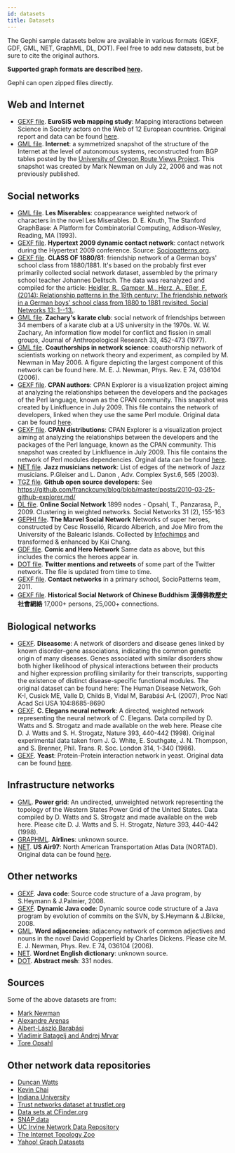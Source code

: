 ```yaml
---
id: datasets
title: Datasets
---
```


The Gephi sample datasets below are available in various formats (GEXF, GDF, GML, NET, GraphML, DL, DOT). Feel free to add new datasets, but be sure to cite the original authors.

**Supported graph formats are described [here](https://gephi.org/users/supported-graph-formats/).**

Gephi can open zipped files directly.

## Web and Internet

- [GEXF file](https://gephi.org/datasets/eurosis.gexf.zip). **EuroSiS web mapping study**: Mapping interactions between Science in Society actors on the Web of 12 European countries. Original report and data can be found [here](http://www.webatlas.fr/exhibition/eurosis/).
- [GML file](https://gephi.org/datasets/internet_routers-22july06.gml.zip). **Internet**: a symmetrized snapshot of the structure of the Internet at the level of autonomous systems, reconstructed from BGP tables posted by the [University of Oregon Route Views Project](http://routeviews.org/). This snapshot was created by Mark Newman on July 22, 2006 and was not previously published.

## Social networks

- [GML file](https://gephi.org/datasets/lesmiserables.gml.zip). **Les Miserables**: coappearance weighted network of characters in the novel Les Miserables. D. E. Knuth, The Stanford GraphBase: A Platform for Combinatorial Computing, Addison-Wesley, Reading, MA (1993).
- [GEXF file](https://gephi.org/datasets/ht2009_15min.gexf.gz). **Hypertext 2009 dynamic contact network**: contact network during the Hypertext 2009 conference. Source: [Sociopatterns.org](http://www.sociopatterns.org/datasets/hypertext-2009-dynamic-contact-network/).
- [GEXF file](https://zenodo.org/record/4612153#.YFIuQi1Xaw4). **CLASS OF 1880/81**: friendship network of a German boys' school class from 1880/1881. It's based on the probably first ever primarily collected social network dataset, assembled by the primary school teacher Johannes Delitsch. The data was reanalyzed and compiled for the article: [Heidler, R., Gamper, M., Herz, A., Eßer, F. (2014): Relationship patterns in the 19th century: The friendship network in a German boys' school class from 1880 to 1881 revisited. Social Networks 13: 1--13.](http://www.sciencedirect.com/science/article/pii/S0378873313000865).
- [GML file](https://gephi.org/datasets/karate.gml.zip). **Zachary's karate club**: social network of friendships between 34 members of a karate club at a US university in the 1970s. W. W. Zachary, An information flow model for conflict and fission in small groups, Journal of Anthropological Research 33, 452-473 (1977).
- [GML file](https://gephi.org/datasets/netscience.gml.zip). **Coauthorships in network science**: coauthorship network of scientists working on network theory and experiment, as compiled by M. Newman in May 2006. A figure depicting the largest component of this network can be found here. M. E. J. Newman, Phys. Rev. E 74, 036104 (2006).
- [GEXF file](https://gephi.org/datasets/cpan-authors.gexf.zip). **CPAN authors**: CPAN Explorer is a visualization project aiming at analyzing the relationships between the developers and the packages of the Perl language, known as the CPAN community. This snapshot was created by Linkfluence in July 2009. This file contains the network of developers, linked when they use the same Perl module. Original data can be found [here](http://cpan-explorer.org/).
- [GEXF file](https://gephi.org/datasets/cpan-distributions.gexf.zip). **CPAN distributions**: CPAN Explorer is a visualization project aiming at analyzing the relationships between the developers and the packages of the Perl language, known as the CPAN community. This snapshot was created by Linkfluence in July 2009. This file contains the network of Perl modules dependencies. Orginal data can be found [here](http://cpan-explorer.org/).
- [NET file](https://gephi.org/datasets/jazz.net.zip). **Jazz musicians network**: List of edges of the network of Jazz musicians. P.Gleiser and L. Danon , Adv. Complex Syst.6, 565 (2003).
- [TGZ file](http://franck.lumberjaph.net/graphs.tgz). **Github open source developers**: See <https://github.com/franckcuny/blog/blob/master/posts/2010-03-25-github-explorer.md/>
- [DL file](https://gephi.org/datasets/OClinks_w.dl.zip). **Online Social Network** 1899 nodes - Opsahl, T., Panzarasa, P., 2009. Clustering in weighted networks. Social Networks 31 (2), 155-163
- [GEPHI file](https://gephi.org/datasets/hero-social-network.gephi). **The Marvel Social Network** Networks of super heroes, constructed by Cesc Rosselló, Ricardo Alberich, and Joe Miro from the University of the Balearic Islands. Collected by [Infochimps](http://www.infochimps.com/datasets/marvel-universe-social-graph) and transformed & enhanced by Kai Chang.
- [GDF file](https://gephi.org/datasets/comic-hero-network.gdf.zip). **Comic and Hero Network** Same data as above, but this includes the comics the heroes appear in.
- [DOT file](http://rankinfo.pkqs.net/twittercrawl.dot.gz). **Twitter mentions and retweets** of some part of the Twitter network. The file is updated from time to time.
- [GEXF file](http://www.sociopatterns.org/datasets/primary-school-cumulative-networks/). **Contact networks** in a primary school, SocioPatterns team, 2011.
- [GEXF file](https://github.com/mbingenheimer/ChineseBuddhism_SNA). **Historical Social Network of Chinese Buddhism 漢傳佛教歷史社會網絡** 17,000+ persons, 25,000+ connections.

## Biological networks

- [GEXF](http://gephi.org/datasets/diseasome.gexf.zip). **Diseasome**: A network of disorders and disease genes linked by known disorder–gene associations, indicating the common genetic origin of many diseases. Genes associated with similar disorders show both higher likelihood of physical interactions between their products and higher expression profiling similarity for their transcripts, supporting the existence of distinct disease-specific functional modules. The original dataset can be found here: The Human Disease Network, Goh K-I, Cusick ME, Valle D, Childs B, Vidal M, Barabási A-L (2007), Proc Natl Acad Sci USA 104:8685-8690
- [GEXF](http://gephi.org/datasets/celegans.gexf.zip). **C. Elegans neural network**: A directed, weighted network representing the neural network of C. Elegans. Data compiled by D. Watts and S. Strogatz and made available on the web here. Please cite D. J. Watts and S. H. Strogatz, Nature 393, 440-442 (1998). Original experimental data taken from J. G. White, E. Southgate, J. N. Thompson, and S. Brenner, Phil. Trans. R. Soc. London 314, 1-340 (1986).
- [GEXF](https://gephi.org/datasets/yeast.gexf.zip). **Yeast**: Protein-Protein interaction network in yeast. Original data can be found [here](http://vlado.fmf.uni-lj.si/pub/networks/data/bio/Yeast/Yeast.htm).

## Infrastructure networks

- [GML](https://gephi.org/datasets/power.gml.zip). **Power grid**: An undirected, unweighted network representing the topology of the Western States Power Grid of the United States. Data compiled by D. Watts and S. Strogatz and made available on the web here. Please cite D. J. Watts and S. H. Strogatz, Nature 393, 440-442 (1998).
- [GRAPHML](https://gephi.org/datasets/airlines.graphml.zip). **Airlines**: unknown source.
- [NET](https://gephi.org/datasets/us-air97.net.zip). **US Air97**: North American Transportation Atlas Data (NORTAD). Original data can be found [here](http://vlado.fmf.uni-lj.si/pub/networks/pajek/data/gphs.htm).

## Other networks

- [GEXF](https://gephi.org/datasets/codeminer.gexf.zip). **Java code**: Source code structure of a Java program, by S.Heymann & J.Palmier, 2008.
- [GEXF](https://gephi.org/datasets/photoviz-dynamic.gexf.zip). **Dynamic Java code**: Dynamic source code structure of a Java program by evolution of commits on the SVN, by S.Heymann & J.Bilcke, 2008.
- [GML](https://gephi.org/datasets/word_adjacencies.gml.zip). **Word adjacencies**: adjacency network of common adjectives and nouns in the novel David Copperfield by Charles Dickens. Please cite M. E. J. Newman, Phys. Rev. E 74, 036104 (2006).
- [NET](https://gephi.org/datasets/wordnet3.net.zip). **Wordnet English dictionary**: unknown source.
- [DOT](https://gephi.org/datasets/hex.dot.zip). **Abstract mesh**: 331 nodes.

## Sources

Some of the above datasets are from:
- [Mark Newman](http://www-personal.umich.edu/~mejn/netdata/)
- [Alexandre Arenas](http://deim.urv.cat/~aarenas/data/welcome.htm)
- [Albert-László Barabási](http://www.nd.edu/~networks/resources.htm)
- [Vladimir Batagelj and Andrej Mrvar](http://vlado.fmf.uni-lj.si/pub/networks/pajek/data/gphs.htm)
- [Tore Opsahl](http://toreopsahl.com/datasets/)

## Other network data repositories

- [Duncan Watts](http://cdg.columbia.edu/cdg/datasets)
- [Kevin Chai](http://kevinchai.net/datasets/)
- [Indiana University](http://iv.slis.indiana.edu/db/index.html)
- [Trust networks dataset at trustlet.org](http://www.trustlet.org/wiki/Trust_network_datasets#Released_datasets)
- [Data sets at CFinder.org](http://cfinder.org/data)
- [SNAP data](http://snap.stanford.edu/data)
- [UC Irvine Network Data Repository](http://networkdata.ics.uci.edu/)
- [The Internet Topology Zoo](http://topology-zoo.org/)
- [Yahoo! Graph Datasets](http://webscope.sandbox.yahoo.com/catalog.php?datatype=g)

